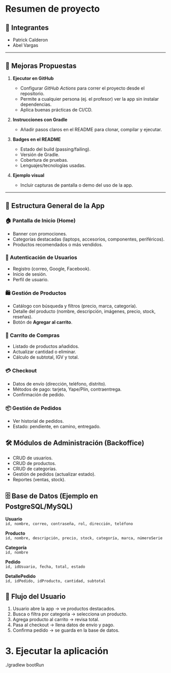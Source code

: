 # Resumen de proyecto

## 👥 Integrantes
- Patrick Calderon  
- Abel Vargas  

---

## 🚀 Mejoras Propuestas
1. **Ejecutor en GitHub**  
   - Configurar *GitHub Actions* para correr el proyecto desde el repositorio.  
   - Permite a cualquier persona (ej. el profesor) ver la app sin instalar dependencias.  
   - Aplica buenas prácticas de CI/CD.  

2. **Instrucciones con Gradle**  
   - Añadir pasos claros en el README para clonar, compilar y ejecutar.  

3. **Badges en el README**  
   - Estado del build (passing/failing).  
   - Versión de Gradle.  
   - Cobertura de pruebas.  
   - Lenguajes/tecnologías usadas.  

4. **Ejemplo visual**  
   - Incluir capturas de pantalla o demo del uso de la app.  

---

## 📱 Estructura General de la App

### 🏠 Pantalla de Inicio (Home)
- Banner con promociones.  
- Categorías destacadas (laptops, accesorios, componentes, periféricos).  
- Productos recomendados o más vendidos.  

### 🔑 Autenticación de Usuarios
- Registro (correo, Google, Facebook).  
- Inicio de sesión.  
- Perfil de usuario.  

### 🛍️ Gestión de Productos
- Catálogo con búsqueda y filtros (precio, marca, categoría).  
- Detalle del producto (nombre, descripción, imágenes, precio, stock, reseñas).  
- Botón de **Agregar al carrito**.  

### 🛒 Carrito de Compras
- Listado de productos añadidos.  
- Actualizar cantidad o eliminar.  
- Cálculo de subtotal, IGV y total.  

### 💳 Checkout
- Datos de envío (dirección, teléfono, distrito).  
- Métodos de pago: tarjeta, Yape/Plin, contraentrega.  
- Confirmación de pedido.  

### 📦 Gestión de Pedidos
- Ver historial de pedidos.  
- Estado: pendiente, en camino, entregado.  


## 🛠️ Módulos de Administración (Backoffice)
- CRUD de usuarios.  
- CRUD de productos.  
- CRUD de categorías.  
- Gestión de pedidos (actualizar estado).  
- Reportes (ventas, stock).  


## 🗄️ Base de Datos (Ejemplo en PostgreSQL/MySQL)

**Usuario**  
`id, nombre, correo, contraseña, rol, dirección, teléfono`  

**Producto**  
`id, nombre, descripción, precio, stock, categoría, marca, númeroSerie`  

**Categoría**  
`id, nombre`  

**Pedido**  
`id, idUsuario, fecha, total, estado`  

**DetallePedido**  
`id, idPedido, idProducto, cantidad, subtotal`  


## 🔄 Flujo del Usuario
1. Usuario abre la app → ve productos destacados.  
2. Busca o filtra por categoría → selecciona un producto.  
3. Agrega producto al carrito → revisa total.  
4. Pasa al checkout → llena datos de envío y pago.  
5. Confirma pedido → se guarda en la base de datos.  



# 3. Ejecutar la aplicación
./gradlew bootRun
